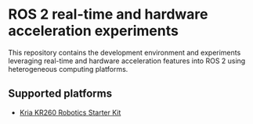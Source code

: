 # ROS 2 real-time and hardware acceleration experiments

This repository contains the development environment and experiments
leveraging real-time and hardware acceleration features into ROS 2
using heterogeneous computing platforms.

## Supported platforms

- [Kria KR260 Robotics Starter Kit](https://www.xilinx.com/products/som/kria/kr260-robotics-starter-kit.html)
